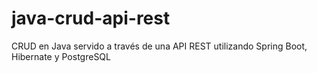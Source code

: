 # java-crud-api-rest
CRUD en Java servido a través de una API REST utilizando Spring Boot, Hibernate y PostgreSQL
